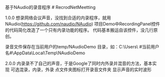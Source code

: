 基于NAudio的录音程序 # RecrodNetMeetting

1.0.0
想录网络会议声音，没找到合适的内录程序，就用 NAudio(https://github.com/naudio/NAudio) 项目Demo中RecordingPanel控件的代码简化改造了一个只有内录功能的程序。
代码基本搬运自该控件，没几行原创。

录音文件保存在当前用户的temp/NAudioDemo 目录，如：C:\Users\ #当前用户名#\AppData\Local\Temp\NAudioDemo 

2.0.0
内录录不了自己的声音，于是Google了同时内外录并混音的方法，基本实现
可选混录，内录，外录
点文件夹图标打开录音文件夹
显示声音的实时波形
